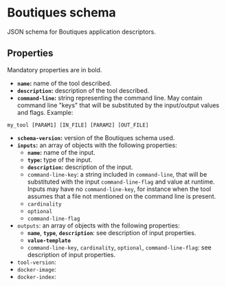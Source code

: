 # Boutiques schema
JSON schema for Boutiques application descriptors.

## Properties 

Mandatory properties are in bold. 

* **`name`:** name of the tool described.
* **`description`:** description of the tool described.
* **`command-line`:** string representing the command line. May contain command line "keys" that will be substituted by the input/output values and flags. Example: 
```
my_tool [PARAM1] [IN_FILE] [PARAM2] [OUT_FILE]
```
* **`schema-version`:** version of the Boutiques schema used.
* **`inputs`:** an array of objects with the following properties:
  * **`name`:** name of the input.
  * **`type`:** type of the input.
  * **`description`:** description of the input.
  * `command-line-key`: a string included in `command-line`, that will be substituted with the input `command-line-flag` and value at runtime. Inputs may have no `command-line-key`, for instance when the tool assumes that a file not mentioned on the command line is present.
  * `cardinality`
  * `optional`
  * `command-line-flag`
* `outputs`: an array of objects with the following properties:
  * **`name`**, **`type`**, **`description`**: see description of input properties.
  * **`value-template`**
  * `command-line-key`, `cardinality`, `optional`, `command-line-flag`: see description of input properties.
* `tool-version`:
* `docker-image`:
* `docker-index`:
  
